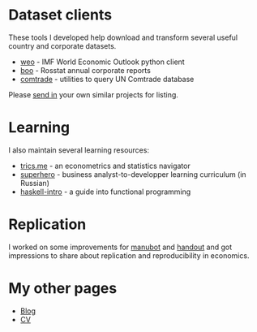 # Dataset clients 

These tools I developed help download and 
transform several useful country and corporate datasets.

- [weo](https://github.com/epogrebnyak/weo-reader) - IMF World Economic Outlook python client
- [boo](https://github.com/ru-corporate/boo) - Rosstat annual corporate reports 
- [comtrade](https://github.com/ru-corporate/comtrade) - utilities to query UN Comtrade database

Please [send in](https://epogrebnyak.github.io/#about) your own similar projects for listing.

# Learning

I alsо maintain several learning resources:

- [trics.me](https://trics.me) - an econometrics and statistics navigator
- [superhero](https://github.com/epogrebnyak/superhero) - business analyst-to-developper learning curriculum (in Russian)
- [haskell-intro](http://tinyurl.com/haskell-intro) - a guide into functional programming

# Replication

I worked on some improvements for [manubot](https://manubot.org) and [handout](https://github.com/danijar/handout) and got impressions to share about replication and reproducibility in economics.

# My other pages

- [Blog](https://epogrebnyak.github.io)
- [CV](https://epogrebnyak.github.io/cv/)
